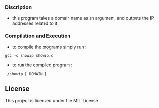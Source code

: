 ### Discription
* this program takes a domain name as an argument, and outputs the IP addresses related to it

### Compilation and Execution

* to compile the programs simply run :
```
gcc -o showip showip.c
```

* to run the compiled program :
```
./showip [ DOMAIN ]
```


## License

This project is licensed under the MIT License
